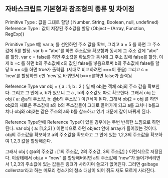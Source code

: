 ## 자바스크립트 기본형과 참조형의 종류 및 차이점

Primitive Type : 값을 그대로 할당  ( Number, String, Boolean, null, undefined)
Reference Type : 값이 저장된 주소값을 할당 (Object – (Array, Function, RegExp))


Primitive Type 예)
var a; 를 선언하면 주소 값을 확보, 그리고 a = 5 를 하면 그 주소 값에 5를 할당. 
var b = “abc”를 하면 주소값을 확보함과 동시에 그 주소 값에 “abc” 를 할당.
var c = false를 하면 주소값을 확보함과 동시에 그 주소 값에 false를 할당.
이제 b =c 를 하면 b의 주소값에 c의 값인 false를 넣음으로써 b의 주소값에 false를 할당
b == c를 하면 true가 출력됨. (제대로 비교하려면 ===이 좋음)
그리고 c = ‘new’를 할당하면 c만 ‘new’로 바뀌면서 b==c를하면 false가 출력됨

Reference Type 
var obj = {
a : 1;
b : 2
}
일 때 obj는 객체 obj의 주소 값을 확보한다. 그리고 그 안에 a, b가 있으니 그 a , b의 주소값도 따로 확보한다. 그래서 obj 는 
obj {
a:  @a의 주소값,
b:  @b의 주소값
} 이런식이 된다.   그래서 obj2 = obj 를 하면 obj2의 새로운 주소값에 a와 b의 주소값들이 그대로 들어가게 되고 a를 고치나 b를고치나 obj와 obj2는 같은 주소의 a와 b를 참조하고 있기 때문에 같이 바뀌게 된다.

Reference Type안에 Reference Type이 있을 경우에는 두번 반복한 느낌으로 하면 된다.
var obj {
  a: [1,2,3]
} 이런식으로 하면 object 안에 array가 들어있는 것이다.
obj의 주소값을 확보하고 a의 주소값을 확보하고 그 안에 있는 1,2,3의 주소값을 확보하여 1,2,3 값을 할당해준다. 

그래서 
obj {
  @a의 주소값 : [1의 주소값, 2의 주소값, 3의 주소값]
}
이런식으로 저장된다.  이상태에서 obj.a = “new” 를 할당해버리면 a의 주소값에 “new”가 들어가버리면서 1,2,3의 주소값에 있는 값들은 링크가 사라지며 쓸모가 없어진다. 그러면 galbage collerctor라고 하는 메모리 청소기의 청소 대상이 되어 쥐도 새도 모르게 사라진다.


